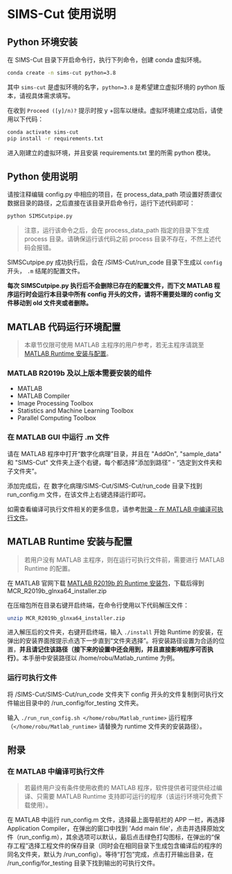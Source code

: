 # SIMS-Cut 使用说明

## Python 环境安装

在 SIMS-Cut 目录下开启命令行，执行下列命令，创建 conda 虚拟环境。
```sh
conda create -n sims-cut python=3.8
```
其中 `sims-cut` 是虚拟环境的名字，`python=3.8` 是希望建立虚拟环境的 python 版本，请视具体需求填写。

在收到 `Proceed ([y]/n)?` 提示时按 y +回车以继续。虚拟环境建立成功后，请使用以下代码：

```sh
conda activate sims-cut
pip install -r requirements.txt
```
进入刚建立的虚拟环境，并且安装 requirements.txt 里的所需 python 模块。

## Python 使用说明

请按注释编辑 config.py 中相应的项目，在 process_data_path 项设置好质谱仪数据目录的路径，之后直接在该目录开启命令行，运行下述代码即可：

```sh
python SIMSCutpipe.py
```

> 注意，运行该命令之后，会在 process_data_path 指定的目录下生成 process 目录。请确保运行该代码之前 process 目录不存在，不然上述代码会报错。

SIMSCutpipe.py 成功执行后，会在 /SIMS-Cut/run_code 目录下生成以 `config` 开头， `.m` 结尾的配置文件。

**每次 SIMSCutpipe.py 执行后不会删除已存在的配置文件，而下文 MATLAB 程序运行时会运行本目录中所有 config 开头的文件，请将不需要处理的 config 文件移动到 old 文件夹或者删除。**

## MATLAB 代码运行环境配置

> 本章节仅限可使用 MATLAB 主程序的用户参考，若无主程序请跳至 [MATLAB Runtime 安装与配置](#matlab-runtime-安装与配置)。

### MATLAB R2019b 及以上版本需要安装的组件

- MATLAB
- MATLAB Compiler
- Image Processing Toolbox
- Statistics and Machine Learning Toolbox
- Parallel Computing Toolbox

### 在 MATLAB GUI 中运行 .m 文件

请在 MATLAB 程序中打开“数字化病理”目录，并且在 "AddOn", "sample_data" 和 "SIMS-Cut" 文件夹上逐个右键，每个都选择“添加到路径” - “选定到文件夹和子文件夹”。

添加完成后，在 数字化病理/SIMS-Cut/SIMS-Cut/run_code 目录下找到 run_config.m 文件，在该文件上右键选择运行即可。

如需查看编译可执行文件相关的更多信息，请参考[附录 - 在 MATLAB 中编译可执行文件](#在-matlab-中编译可执行文件)。

## MATLAB Runtime 安装与配置

> 若用户没有 MATLAB 主程序，则在运行可执行文件前，需要进行 MATLAB Runtime 的配置。

在 MATLAB 官网下载 [MATLAB R2019b 的 Runtime 安装包](https://ww2.mathworks.cn/products/compiler/matlab-runtime.html)，下载后得到 MCR_R2019b_glnxa64_installer.zip

在压缩包所在目录右键开启终端，在命令行使用以下代码解压文件：

```sh
unzip MCR_R2019b_glnxa64_installer.zip
```

进入解压后的文件夹，右键开启终端，输入 `./install` 开始 Runtime 的安装，在弹出的安装界面按提示点选下一步直到“文件夹选择”。将安装路径设置为合适的位置，**并且请记住该路径（接下来的设置中还会用到，并且直接影响程序可否执行）**。本手册中安装路径以 /home/robu/Matlab_runtime 为例。

### 运行可执行文件

将 /SIMS-Cut/SIMS-Cut/run_code 文件夹下 config 开头的文件复制到可执行文件输出目录中的 /run_config/for_testing 文件夹。

输入 `./run_run_config.sh </home/robu/Matlab_runtime>` 运行程序（`</home/robu/Matlab_runtime>` 请替换为 runtime 文件夹的安装路径）。

## 附录

### 在 MATLAB 中编译可执行文件

> 若最终用户没有条件使用收费的 MATLAB 程序，软件提供者可提供经过编译、只需要 MATLAB Runtime 支持即可运行的程序（该运行环境可免费下载使用）。

在 MATLAB 中运行 run_config.m 文件，选择最上面导航栏的 APP 一栏，再选择 Application Compiler，在弹出的窗口中找到 'Add main file'，点击并选择原始文件（run_config.m），其余选项可以默认，最后点击绿色打勾图标，在弹出的“保存工程”选择工程文件的保存目录（同时会在相同目录下生成包含编译后的程序的同名文件夹，默认为 /run_config）。等待“打包”完成，点击打开输出目录，在 /run_config/for_testing 目录下找到输出的可执行文件。